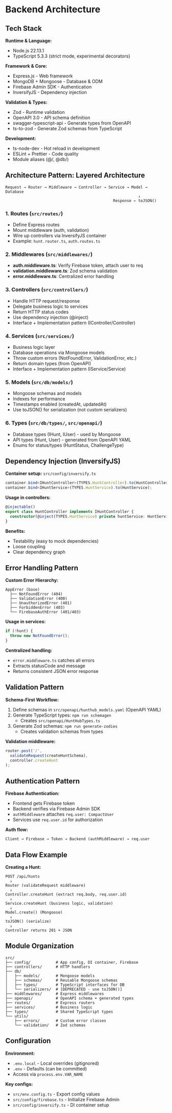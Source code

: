 # Backend Architecture

## Tech Stack

**Runtime & Language:**
- Node.js 22.13.1
- TypeScript 5.3.3 (strict mode, experimental decorators)

**Framework & Core:**
- Express.js - Web framework
- MongoDB + Mongoose - Database & ODM
- Firebase Admin SDK - Authentication
- InversifyJS - Dependency injection

**Validation & Types:**
- Zod - Runtime validation
- OpenAPI 3.0 - API schema definition
- swagger-typescript-api - Generate types from OpenAPI
- ts-to-zod - Generate Zod schemas from TypeScript

**Development:**
- ts-node-dev - Hot reload in development
- ESLint + Prettier - Code quality
- Module aliases (@/, @db/)

## Architecture Pattern: Layered Architecture

```
Request → Router → Middleware → Controller → Service → Model → Database
                                                          ↓
                                               Response ← toJSON()
```

### 1. **Routes** (`src/routes/`)
- Define Express routes
- Mount middleware (auth, validation)
- Wire up controllers via InversifyJS container
- Example: `hunt.router.ts`, `auth.routes.ts`

### 2. **Middlewares** (`src/middlewares/`)
- **auth.middleware.ts**: Verify Firebase token, attach user to req
- **validation.middleware.ts**: Zod schema validation
- **error.middleware.ts**: Centralized error handling

### 3. **Controllers** (`src/controllers/`)
- Handle HTTP request/response
- Delegate business logic to services
- Return HTTP status codes
- Use dependency injection (@inject)
- Interface + Implementation pattern (IController/Controller)

### 4. **Services** (`src/services/`)
- Business logic layer
- Database operations via Mongoose models
- Throw custom errors (NotFoundError, ValidationError, etc.)
- Return domain types (from OpenAPI)
- Interface + Implementation pattern (IService/Service)

### 5. **Models** (`src/db/models/`)
- Mongoose schemas and models
- Indexes for performance
- Timestamps enabled (createdAt, updatedAt)
- Use toJSON() for serialization (not custom serializers)

### 6. **Types** (`src/db/types/`, `src/openapi/`)
- Database types (IHunt, IUser) - used by Mongoose
- API types (Hunt, User) - generated from OpenAPI YAML
- Enums for status/types (HuntStatus, ChallengeType)

## Dependency Injection (InversifyJS)

**Container setup:** `src/config/inversify.ts`

```typescript
container.bind<IHuntController>(TYPES.HuntController).to(HuntController);
container.bind<IHuntService>(TYPES.HuntService).to(HuntService);
```

**Usage in controllers:**
```typescript
@injectable()
export class HuntController implements IHuntController {
  constructor(@inject(TYPES.HuntService) private huntService: HuntService) {}
}
```

**Benefits:**
- Testability (easy to mock dependencies)
- Loose coupling
- Clear dependency graph

## Error Handling Pattern

**Custom Error Hierarchy:**
```
AppError (base)
  ├── NotFoundError (404)
  ├── ValidationError (400)
  ├── UnauthorizedError (401)
  ├── ForbiddenError (403)
  └── FirebaseAuthError (401/403)
```

**Usage in services:**
```typescript
if (!hunt) {
  throw new NotFoundError();
}
```

**Centralized handling:**
- `error.middleware.ts` catches all errors
- Extracts statusCode and message
- Returns consistent JSON error response

## Validation Pattern

**Schema-First Workflow:**

1. Define schemas in `src/openapi/hunthub_models.yaml` (OpenAPI YAML)
2. Generate TypeScript types: `npm run schemagen`
   - Creates `src/openapi/HuntHubTypes.ts`
3. Generate Zod schemas: `npm run generate-zodies`
   - Creates validation schemas from types

**Validation middleware:**
```typescript
router.post('/',
  validateRequest(createHuntSchema),
  controller.createHunt
);
```

## Authentication Pattern

**Firebase Authentication:**
- Frontend gets Firebase token
- Backend verifies via Firebase Admin SDK
- `authMiddleware` attaches `req.user: CompactUser`
- Services use `req.user.id` for authorization

**Auth flow:**
```
Client → Firebase → Token → Backend (authMiddleware) → req.user
```

## Data Flow Example

**Creating a Hunt:**
```
POST /api/hunts
  ↓
Router (validateRequest middleware)
  ↓
Controller.createHunt (extract req.body, req.user.id)
  ↓
Service.createHunt (business logic, validation)
  ↓
Model.create() (Mongoose)
  ↓
toJSON() (serialize)
  ↓
Controller returns 201 + JSON
```

## Module Organization

```
src/
├── config/           # App config, DI container, Firebase
├── controllers/      # HTTP handlers
├── db/
│   ├── models/       # Mongoose models
│   ├── schemas/      # Reusable Mongoose schemas
│   ├── types/        # TypeScript interfaces for DB
│   └── serializers/  # [DEPRECATED - use toJSON()]
├── middlewares/      # Express middlewares
├── openapi/          # OpenAPI schema + generated types
├── routes/           # Express routers
├── services/         # Business logic
├── types/            # Shared TypeScript types
└── utils/
    ├── errors/       # Custom error classes
    └── validation/   # Zod schemas
```

## Configuration

**Environment:**
- `.env.local` - Local overrides (gitignored)
- `.env` - Defaults (can be committed)
- Access via `process.env.VAR_NAME`

**Key configs:**
- `src/env.config.ts` - Export config values
- `src/config/firebase.ts` - Initialize Firebase Admin
- `src/config/inversify.ts` - DI container setup
